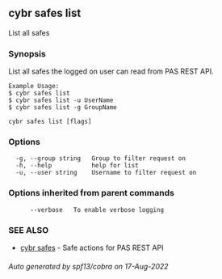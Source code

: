 ## cybr safes list

List all safes

### Synopsis

List all safes the logged on user can read from PAS REST API.
	
	Example Usage:
	$ cybr safes list
	$ cybr safes list -u UserName
	$ cybr safes list -g GroupName

```
cybr safes list [flags]
```

### Options

```
  -g, --group string   Group to filter request on
  -h, --help           help for list
  -u, --user string    Username to filter request on
```

### Options inherited from parent commands

```
      --verbose   To enable verbose logging
```

### SEE ALSO

* [cybr safes](cybr_safes.md)	 - Safe actions for PAS REST API

###### Auto generated by spf13/cobra on 17-Aug-2022
